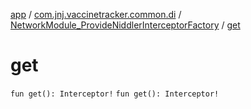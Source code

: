[app](../../index.md) / [com.jnj.vaccinetracker.common.di](../index.md) / [NetworkModule_ProvideNiddlerInterceptorFactory](index.md) / [get](./get.md)

# get

`fun get(): Interceptor!`
`fun get(): Interceptor!`